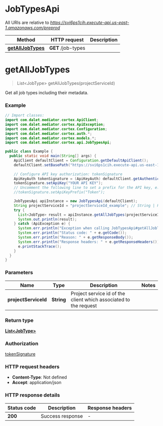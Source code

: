 # JobTypesApi

All URIs are relative to *https://svi6ps1cih.execute-api.us-east-1.amazonaws.com/preprod*

Method | HTTP request | Description
------------- | ------------- | -------------
[**getAllJobTypes**](JobTypesApi.md#getAllJobTypes) | **GET** /job-types | 


<a name="getAllJobTypes"></a>
# **getAllJobTypes**
> List&lt;JobType&gt; getAllJobTypes(projectServiceId)



Get all job types including their metadata.

### Example
```java
// Import classes:
import com.dalet.mediator.cortex.ApiClient;
import com.dalet.mediator.cortex.ApiException;
import com.dalet.mediator.cortex.Configuration;
import com.dalet.mediator.cortex.auth.*;
import com.dalet.mediator.cortex.models.*;
import com.dalet.mediator.cortex.api.JobTypesApi;

public class Example {
  public static void main(String[] args) {
    ApiClient defaultClient = Configuration.getDefaultApiClient();
    defaultClient.setBasePath("https://svi6ps1cih.execute-api.us-east-1.amazonaws.com/preprod");
    
    // Configure API key authorization: tokenSignature
    ApiKeyAuth tokenSignature = (ApiKeyAuth) defaultClient.getAuthentication("tokenSignature");
    tokenSignature.setApiKey("YOUR API KEY");
    // Uncomment the following line to set a prefix for the API key, e.g. "Token" (defaults to null)
    //tokenSignature.setApiKeyPrefix("Token");

    JobTypesApi apiInstance = new JobTypesApi(defaultClient);
    String projectServiceId = "projectServiceId_example"; // String | Project service id of the client which associated to the request
    try {
      List<JobType> result = apiInstance.getAllJobTypes(projectServiceId);
      System.out.println(result);
    } catch (ApiException e) {
      System.err.println("Exception when calling JobTypesApi#getAllJobTypes");
      System.err.println("Status code: " + e.getCode());
      System.err.println("Reason: " + e.getResponseBody());
      System.err.println("Response headers: " + e.getResponseHeaders());
      e.printStackTrace();
    }
  }
}
```

### Parameters

Name | Type | Description  | Notes
------------- | ------------- | ------------- | -------------
 **projectServiceId** | **String**| Project service id of the client which associated to the request |

### Return type

[**List&lt;JobType&gt;**](JobType.md)

### Authorization

[tokenSignature](../README.md#tokenSignature)

### HTTP request headers

 - **Content-Type**: Not defined
 - **Accept**: application/json

### HTTP response details
| Status code | Description | Response headers |
|-------------|-------------|------------------|
**200** | Success response |  -  |

